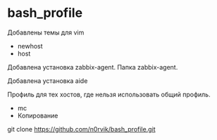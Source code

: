 # bash_profile

Добавлены темы для vim

- newhost
- host

Добавлена установка zabbix-agent. Папка zabbix-agent.

Добавлена установка aide

Профиль для тех хостов, где нельзя использовать общий профиль.

- mc
- Копирование

git clone https://github.com/n0rvik/bash_profile.git